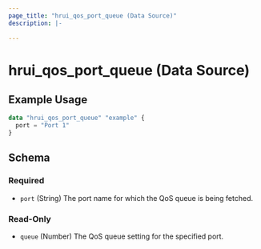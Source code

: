 ```yaml
---
page_title: "hrui_qos_port_queue (Data Source)"
description: |-
  
---
```


# hrui_qos_port_queue (Data Source)



## Example Usage

```terraform
data "hrui_qos_port_queue" "example" {
  port = "Port 1"
}
```

<!-- schema generated by tfplugindocs -->
## Schema

### Required

- `port` (String) The port name for which the QoS queue is being fetched.

### Read-Only

- `queue` (Number) The QoS queue setting for the specified port.



